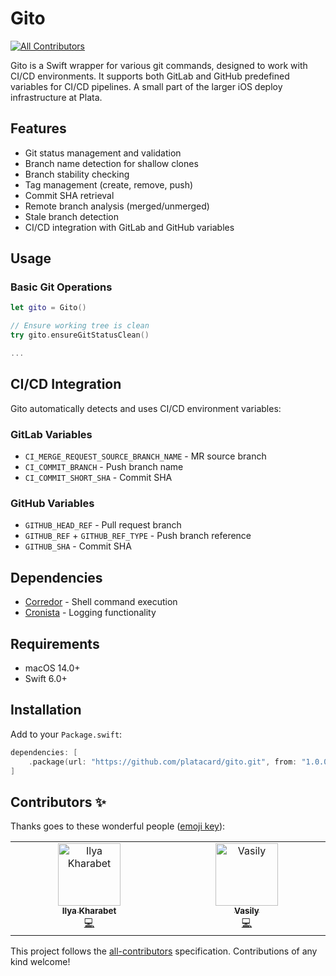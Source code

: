 # Gito
<!-- ALL-CONTRIBUTORS-BADGE:START - Do not remove or modify this section -->
[![All Contributors](https://img.shields.io/badge/all_contributors-2-orange.svg?style=flat-square)](#contributors-)
<!-- ALL-CONTRIBUTORS-BADGE:END -->

Gito is a Swift wrapper for various git commands, designed to work with CI/CD environments. It supports both GitLab and GitHub predefined variables for CI/CD pipelines. A small part of the larger iOS deploy infrastructure at Plata.

## Features

- Git status management and validation
- Branch name detection for shallow clones
- Branch stability checking
- Tag management (create, remove, push)
- Commit SHA retrieval
- Remote branch analysis (merged/unmerged)
- Stale branch detection
- CI/CD integration with GitLab and GitHub variables

## Usage

### Basic Git Operations

```swift
let gito = Gito()

// Ensure working tree is clean
try gito.ensureGitStatusClean()

...
```
## CI/CD Integration

Gito automatically detects and uses CI/CD environment variables:

### GitLab Variables
- `CI_MERGE_REQUEST_SOURCE_BRANCH_NAME` - MR source branch
- `CI_COMMIT_BRANCH` - Push branch name
- `CI_COMMIT_SHORT_SHA` - Commit SHA

### GitHub Variables  
- `GITHUB_HEAD_REF` - Pull request branch
- `GITHUB_REF` + `GITHUB_REF_TYPE` - Push branch reference
- `GITHUB_SHA` - Commit SHA

## Dependencies

- [Corredor](https://github.com/platacard/corredor) - Shell command execution
- [Cronista](https://github.com/platacard/cronista) - Logging functionality

## Requirements

- macOS 14.0+
- Swift 6.0+

## Installation

Add to your `Package.swift`:

```swift
dependencies: [
    .package(url: "https://github.com/platacard/gito.git", from: "1.0.0")
]
```

## Contributors ✨

Thanks goes to these wonderful people ([emoji key](https://allcontributors.org/docs/en/emoji-key)):

<!-- ALL-CONTRIBUTORS-LIST:START - Do not remove or modify this section -->
<!-- prettier-ignore-start -->
<!-- markdownlint-disable -->
<table>
  <tbody>
    <tr>
      <td align="center" valign="top" width="14.28%"><a href="https://github.com/NoFearJoe"><img src="https://avatars.githubusercontent.com/u/4526841?v=4?s=100" width="100px;" alt="Ilya Kharabet"/><br /><sub><b>Ilya Kharabet</b></sub></a><br /><a href="https://github.com/platacard/gito/commits?author=NoFearJoe" title="Code">💻</a></td>
      <td align="center" valign="top" width="14.28%"><a href="https://github.com/ra2ra"><img src="https://avatars.githubusercontent.com/u/47505754?v=4?s=100" width="100px;" alt="Vasily"/><br /><sub><b>Vasily</b></sub></a><br /><a href="https://github.com/platacard/gito/commits?author=ra2ra" title="Code">💻</a></td>
    </tr>
  </tbody>
</table>

<!-- markdownlint-restore -->
<!-- prettier-ignore-end -->

<!-- ALL-CONTRIBUTORS-LIST:END -->

This project follows the [all-contributors](https://github.com/all-contributors/all-contributors) specification. Contributions of any kind welcome!